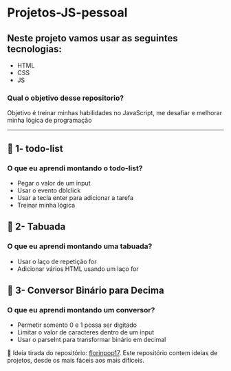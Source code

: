 # Projetos-JS-pessoal

## Neste projeto vamos usar as seguintes tecnologias:
   - HTML
   - CSS
   - JS

### Qual o objetivo desse repositorio?
   Objetivo é treinar minhas habilidades no JavaScript, me desafiar e melhorar minha lógica de programação

***
## :bookmark: 1- todo-list
   ### O que eu aprendi montando o todo-list?
   - Pegar o valor de um input
   - Usar o evento dblclick
   - Usar a tecla enter para adicionar a tarefa
   - Treinar minha lógica
  
## :bookmark: 2- Tabuada
   ### O que eu aprendi montando uma tabuada?
   - Usar o laço de repetição for
   - Adicionar vários HTML usando um laço for

## :bookmark: 3- Conversor Binário para Decima
   ### O que eu aprendi montando um conversor?
   - Permetir somento 0 e 1 possa ser digitado
   - Limitar o valor de caracteres dentro de um input
   - Usar o parseInt para transformar binário em decimal
   
  🔗 Ideia tirada do repositório: [florinpop17](https://github.com/florinpop17/app-ideas). Este repositório contem ideias de projetos, desde os mais fáceis aos mais difíceis.
